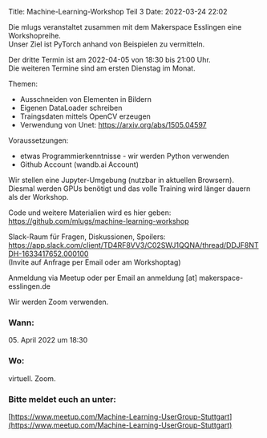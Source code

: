 Title: Machine-Learning-Workshop Teil 3
Date: 2022-03-24 22:02

Die mlugs veranstaltet zusammen mit dem Makerspace Esslingen eine Workshopreihe.  
Unser Ziel ist PyTorch anhand von Beispielen zu vermitteln.

Der dritte Termin ist am 2022-04-05 von 18:30 bis 21:00 Uhr.  
Die weiteren Termine sind am ersten Dienstag im Monat.

Themen:

- Ausschneiden von Elementen in Bildern
- Eigenen DataLoader schreiben
- Traingsdaten mittels OpenCV erzeugen
- Verwendung von Unet: https://arxiv.org/abs/1505.04597

Voraussetzungen:

- etwas Programmierkenntnisse - wir werden Python verwenden
- Github Account (wandb.ai Account)

Wir stellen eine Jupyter-Umgebung (nutzbar in aktuellen Browsern).  
Diesmal werden GPUs benötigt und das volle Training wird länger dauern als der Workshop.

Code und weitere Materialien wird es hier geben: <https://github.com/mlugs/machine-learning-workshop>

Slack-Raum für Fragen, Diskussionen, Spoilers:  
<https://app.slack.com/client/TD4RF8VV3/C02SWJ1QQNA/thread/DDJF8NTDH-1633417652.000100>  
(Invite auf Anfrage per Email oder am Workshoptag)

Anmeldung via Meetup oder per Email an anmeldung [at] makerspace-esslingen.de

Wir werden Zoom verwenden.

### Wann:

<p>05. April 2022 um 18:30</p>  

### Wo:

virtuell. Zoom.

### Bitte meldet euch an unter:
[https://www.meetup.com/Machine-Learning-UserGroup-Stuttgart](https://www.meetup.com/Machine-Learning-UserGroup-Stuttgart)

